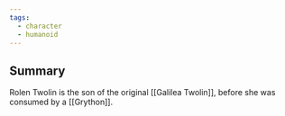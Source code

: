 ```yaml
---
tags:
  - character
  - humanoid
---
```

## Summary

Rolen Twolin is the son of the original [[Galilea Twolin]], before she was consumed by a [[Grython]].